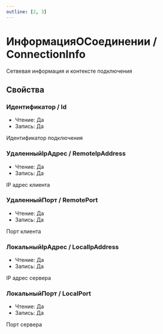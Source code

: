```yaml
---
outline: [2, 3]
---
```


# ИнформацияОСоединении / ConnectionInfo


Сетвевая информация и контексте подключения


## Свойства


### Идентификатор / Id

* Чтение: Да
* Запись: Да

Идентификатор подключения


### УдаленныйIpАдрес / RemoteIpAddress

* Чтение: Да
* Запись: Да

IP адрес клиента


### УдаленныйПорт / RemotePort

* Чтение: Да
* Запись: Да

Порт клиента


### ЛокальныйIpАдрес / LocalIpAddress

* Чтение: Да
* Запись: Да

IP адрес сервера


### ЛокальныйПорт / LocalPort

* Чтение: Да
* Запись: Да

Порт сервера

